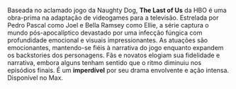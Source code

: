 <p>Baseada no aclamado jogo da Naughty Dog, <strong>The Last of Us</strong> da HBO &eacute; uma obra-prima na adapta&ccedil;&atilde;o de videogames para a televis&atilde;o. Estrelada por Pedro Pascal como Joel e Bella Ramsey como Ellie, a s&eacute;rie captura o mundo p&oacute;s-apocal&iacute;ptico devastado por uma infec&ccedil;&atilde;o f&uacute;ngica com profundidade emocional e visuais impressionantes. As atua&ccedil;&otilde;es s&atilde;o emocionantes, mantendo-se fi&eacute;is &agrave; narrativa do jogo enquanto expandem os backstories dos personagens. F&atilde;s e novatos elogiam sua fidelidade e narrativa, embora alguns tenham sentido que o ritmo diminuiu nos epis&oacute;dios finais. &Eacute; um <strong>imperd&iacute;vel</strong> por seu drama envolvente e a&ccedil;&atilde;o intensa. Dispon&iacute;vel no Max.</p>
